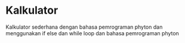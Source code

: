 # Kalkulator
Kalkulator sederhana dengan bahasa pemrograman phyton dan menggunakan if else dan while loop dan bahasa pemrograman phyton
